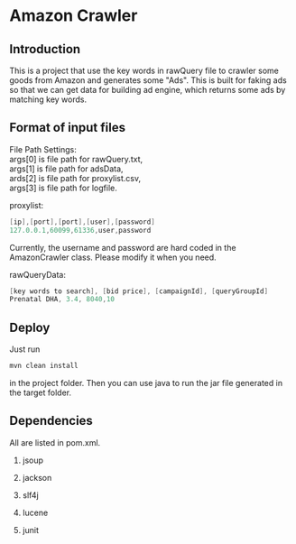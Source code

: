# Amazon Crawler

## Introduction

This is a project that use the key words in rawQuery file to crawler some goods from Amazon and generates some "Ads". This is built for faking ads so that we can get data for building ad engine, which returns some ads by matching key words.

## Format of input files

File Path Settings:   
args[0] is file path for rawQuery.txt,    
args[1] is file path for adsData,   
ards[2] is file path for proxylist.csv,   
args[3] is file path for logfile.

proxylist:
```java
[ip],[port],[port],[user],[password]
127.0.0.1,60099,61336,user,password
```
Currently, the username and password are hard coded in the AmazonCrawler class. Please modify it when you need.

rawQueryData:
```java
[key words to search], [bid price], [campaignId], [queryGroupId]
Prenatal DHA, 3.4, 8040,10
```

## Deploy

Just run 

```bash
mvn clean install
```

in the project folder. Then you can use java to run the jar file generated in the target folder.

## Dependencies

All are listed in pom.xml. 

1. jsoup

2. jackson

3. slf4j

4. lucene

5. junit
